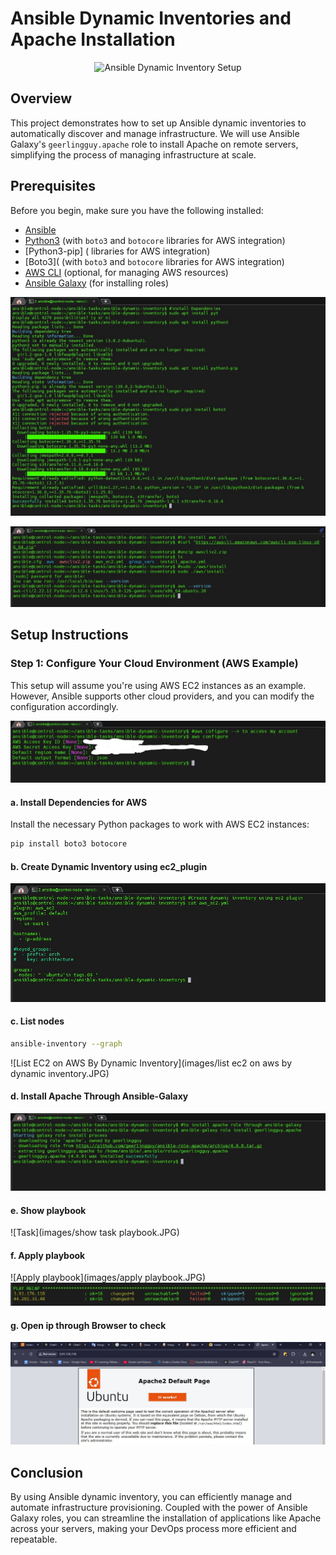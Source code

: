 # Ansible Dynamic Inventories and Apache Installation

<p align="center">
  <img src="diagram.webp" alt="Ansible Dynamic Inventory Setup" />
</p>

## Overview

This project demonstrates how to set up Ansible dynamic inventories to automatically discover and manage infrastructure. We will use Ansible Galaxy's `geerlingguy.apache` role to install Apache on remote servers, simplifying the process of managing infrastructure at scale.

## Prerequisites

Before you begin, make sure you have the following installed:

- [Ansible](https://docs.ansible.com/ansible/latest/installation_guide/intro_installation.html)
- [Python3](https://www.python.org/downloads/) (with `boto3` and `botocore` libraries for AWS integration)
- [Python3-pip] ( libraries for AWS integration)
- [Boto3]( (with `boto3` and `botocore` libraries for AWS integration)
- [AWS CLI](https://docs.aws.amazon.com/cli/latest/userguide/install-cliv2.html) (optional, for managing AWS resources)
- [Ansible Galaxy](https://galaxy.ansible.com/) (for installing roles)

![Install Dependencies](images/install-dependencies.JPG)

![Install Dependencies](images/install-awscli.JPG)

## Setup Instructions

### Step 1: Configure Your Cloud Environment (AWS Example)

This setup will assume you're using AWS EC2 instances as an example. However, Ansible supports other cloud providers, and you can modify the configuration accordingly.

![Aws Cinfigure To Manage AWS Account](images/aws-configure.JPG)

#### a. Install Dependencies for AWS

Install the necessary Python packages to work with AWS EC2 instances:

```bash
pip install boto3 botocore
```
#### b. Create Dynamic Inventory using ec2_plugin

![Dynamic Inventory](images/dynamic-inventory.JPG)

#### c. List nodes 

```bash
ansible-inventory --graph
```

![List EC2 on AWS By Dynamic Inventory](images/list ec2 on aws by dynamic inventory.JPG)


#### d. Install Apache Through Ansible-Galaxy 

![Ansible Galaxy](images/ansible-galaxy.JPG)


#### e. Show playbook

![Task](images/show task playbook.JPG)

#### f. Apply playbook

![Apply playbook](images/apply playbook.JPG)
![Success playbook](images/complete.JPG)

#### g. Open ip through Browser to check 

![Check](images/final.JPG)


## Conclusion

By using Ansible dynamic inventory, you can efficiently manage and automate infrastructure provisioning. Coupled with the power of Ansible Galaxy roles, you can streamline the installation of applications like Apache across your servers, making your DevOps process more efficient and repeatable.

